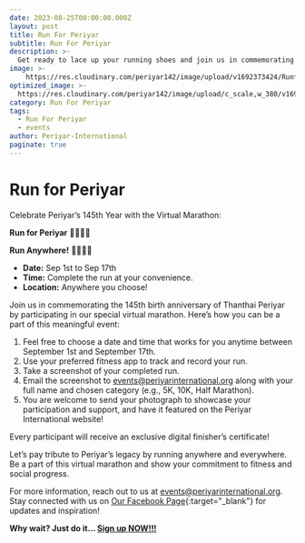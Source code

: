 ```yaml
---
date: 2023-08-25T00:00:00.000Z
layout: post
title: Run For Periyar
subtitle: Run For Periyar
description: >-
  Get ready to lace up your running shoes and join us in commemorating the 145th birth anniversary of Thanthai Periyar through a special virtual marathon – Run for Periyar. This event is not just about running; it's about honoring the legacy of Periyar and showing your commitment to fitness and social progress.
image: >-
    https://res.cloudinary.com/periyar142/image/upload/v1692373424/RunforPeriyar_dsxylf.jpg
optimized_image: >-
  https://res.cloudinary.com/periyar142/image/upload/c_scale,w_380/v1692373424/RunforPeriyar_dsxylf.jpg
category: Run For Periyar
tags:
  - Run For Periyar
  - events
author: Periyar-International
paginate: true
---
```


# Run for Periyar

Celebrate Periyar’s 145th Year with the Virtual Marathon:

**Run for Periyar** 🏃‍♀️🏃‍♂️

**Run Anywhere!** 🏃‍♀️🏃‍♂️

- **Date:** Sep 1st to Sep 17th
- **Time:** Complete the run at your convenience.
- **Location:** Anywhere you choose!

Join us in commemorating the 145th birth anniversary of Thanthai Periyar by participating in our special virtual marathon. Here’s how you can be a part of this meaningful event:

1. Feel free to choose a date and time that works for you anytime between September 1st and September 17th.
2. Use your preferred fitness app to track and record your run.
3. Take a screenshot of your completed run.
4. Email the screenshot to [events@periyarinternational.org](mailto:events@periyarinternational.org) along with your full name and chosen category (e.g., 5K, 10K, Half Marathon).
5. You are welcome to send your photograph to showcase your participation and support, and have it featured on the Periyar International website!

Every participant will receive an exclusive digital finisher’s certificate!

Let’s pay tribute to Periyar’s legacy by running anywhere and everywhere. Be a part of this virtual marathon and show your commitment to fitness and social progress.

For more information, reach out to us at [events@periyarinternational.org](mailto:events@periyarinternational.org). Stay connected with us on [Our Facebook Page](https://www.facebook.com/periyarusa){:target="_blank"} for updates and inspiration!

 **Why wait? Just do it… [Sign up NOW!!!](/register/)**